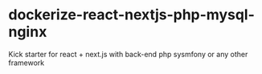 # dockerize-react-nextjs-php-mysql-nginx
Kick starter for react + next.js with back-end php sysmfony or any other framework 
